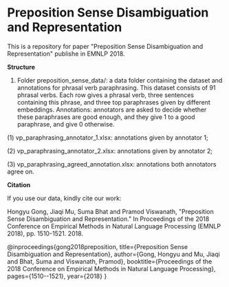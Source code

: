# Preposition Sense Disambiguation and Representation

This is a repository for paper "Preposition Sense Disambiguation and Representation" publishe in EMNLP 2018.

<b>Structure</b>

1. Folder preposition_sense_data/: a data folder containing the dataset and annotations for phrasal verb paraphrasing. This dataset consists of 91 phrasal verbs. Each row gives a phrasal verb, three sentences containing this phrase, and three top paraphrases given by different embeddings. Annotations: annotators are asked to decide whether these paraphrases are good enough, and they give 1 to a good paraphrase, and give 0 otherwise.

(1) vp_paraphrasing_annotator_1.xlsx: annotations given by annotator 1;
  
(2) vp_paraphrasing_annotator_2.xlsx: annotations given by annotator 2;
  
(3) vp_paraphrasing_agreed_annotation.xlsx: annotations both annotators agree on.


<b>Citation</b>

If you use our data, kindly cite our work:

Hongyu Gong, Jiaqi Mu, Suma Bhat and Pramod Viswanath, "Preposition Sense Disambiguation and Representation." In Proceedings of the 2018 Conference on Empirical Methods in Natural Language Processing (EMNLP 2018), pp. 1510-1521. 2018.

@inproceedings{gong2018preposition,
  title={Preposition Sense Disambiguation and Representation},
  author={Gong, Hongyu and Mu, Jiaqi and Bhat, Suma and Viswanath, Pramod},
  booktitle={Proceedings of the 2018 Conference on Empirical Methods in Natural Language Processing},
  pages={1510--1521},
  year={2018}
}

